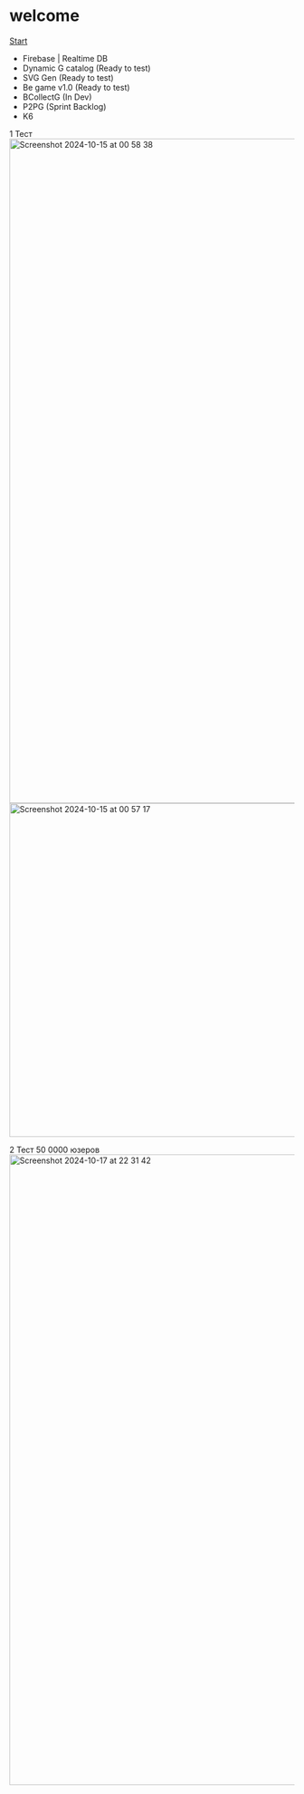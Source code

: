 # welcome

[Start](https://max-poloni.github.io/welcome/home.html)


- Firebase | Realtime DB
- Dynamic G catalog (Ready to test)
- SVG Gen (Ready to test)
- Be game v1.0 (Ready to test)
- BCollectG (In Dev)
- P2PG (Sprint Backlog)
- K6

1 Тест
<img width="1173" alt="Screenshot 2024-10-15 at 00 58 38" src="https://github.com/user-attachments/assets/380b03fd-afe9-4ebe-967a-7843fc13257f">
<img width="589" alt="Screenshot 2024-10-15 at 00 57 17" src="https://github.com/user-attachments/assets/551747a8-a6c9-41b5-bab7-650950d8d0b2"> 

2 Тест 
50 0000 юзеров
<img width="1113" alt="Screenshot 2024-10-17 at 22 31 42" src="https://github.com/user-attachments/assets/c96c63df-38ed-4b46-b907-21e76e2a92fd">

